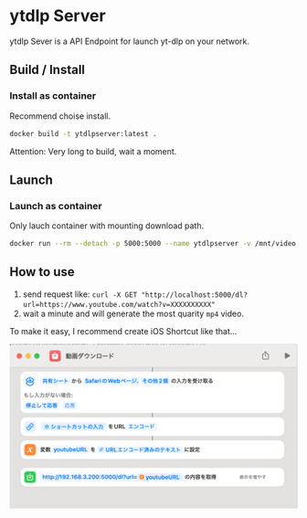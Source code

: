 # ytdlp Server

ytdlp Sever is a API Endpoint for launch yt-dlp on your network.

## Build / Install

### Install as container

Recommend choise install.

```sh
docker build -t ytdlpserver:latest .
```

Attention: Very long to build, wait a moment.

<!-- ### Install as exec // not verified

launch nuitka3 and get exe.

Install python3.11 (not 3.12, nuitka3 not support yet) on your machine.

ex: Git-bash (host install python3)

```sh
pip install -r requirements.txt
nuitka3 --standalone ./main.py
```

generete `main.exe` and launch. -->

## Launch

### Launch as container

Only lauch container with mounting download path.

```sh
docker run --rm --detach -p 5000:5000 --name ytdlpserver -v /mnt/video:/download ytdlpserver:latest
```

<!-- ### Launch as exe // not verified

1. Put exe `Downloads` dir.
2. Launch app. -->

## How to use

1. send request like: `curl -X GET "http://localhost:5000/dl?url=https://www.youtube.com/watch?v=XXXXXXXXXX"`
2. wait a minute and will generate the most quarity `mp4` video.

To make it easy, I recommend create iOS Shortcut like that...

![iOS Shortcut example](./view.png)
